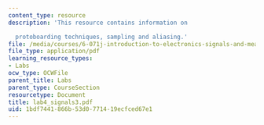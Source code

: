 ```yaml
---
content_type: resource
description: 'This resource contains information on

  protoboarding techniques, sampling and aliasing.'
file: /media/courses/6-071j-introduction-to-electronics-signals-and-measurement-spring-2006/1bdf7441866b53d0771419ecfced67e1_lab4_signals3.pdf
file_type: application/pdf
learning_resource_types:
- Labs
ocw_type: OCWFile
parent_title: Labs
parent_type: CourseSection
resourcetype: Document
title: lab4_signals3.pdf
uid: 1bdf7441-866b-53d0-7714-19ecfced67e1
---
```

